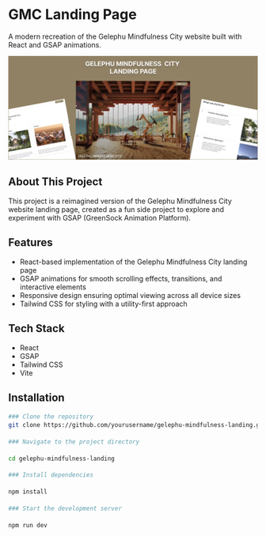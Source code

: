 # GMC Landing Page

A modern recreation of the Gelephu Mindfulness City website built with React and GSAP animations.

![Image Description](public/docs/screenshots/preview.png)

## About This Project

This project is a reimagined version of the Gelephu Mindfulness City website landing page, created as a fun side project to explore and experiment with GSAP (GreenSock Animation Platform).

## Features

- React-based implementation of the Gelephu Mindfulness City landing page
- GSAP animations for smooth scrolling effects, transitions, and interactive elements
- Responsive design ensuring optimal viewing across all device sizes
- Tailwind CSS for styling with a utility-first approach

## Tech Stack

- React
- GSAP
- Tailwind CSS
- Vite

## Installation

```bash
### Clone the repository
git clone https://github.com/yourusername/gelephu-mindfulness-landing.git

### Navigate to the project directory

cd gelephu-mindfulness-landing

### Install dependencies

npm install

### Start the development server

npm run dev
```
